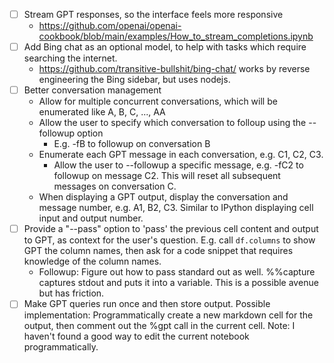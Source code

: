 - [ ] Stream GPT responses, so the interface feels more responsive
  - https://github.com/openai/openai-cookbook/blob/main/examples/How_to_stream_completions.ipynb
- [ ] Add Bing chat as an optional model, to help with tasks which require searching the internet.
  - https://github.com/transitive-bullshit/bing-chat/ works by reverse engineering the Bing sidebar, but uses nodejs.
- [ ] Better conversation management
  - Allow for multiple concurrent conversations, which will be enumerated like A, B, C, ..., AA
  - Allow the user to specify which conversation to folloup using the --followup option
     - E.g. -fB to followup on conversation B
  - Enumerate each GPT message in each conversation, e.g. C1, C2, C3.
     - Allow the user to --followup a specific message, e.g. -fC2 to followup on message C2. This will reset all subsequent messages on conversation C.
  - When displaying a GPT output, display the conversation and message number, e.g. A1, B2, C3. Similar to IPython displaying cell input and output number.
- [ ] Provide a "--pass" option to 'pass' the previous cell content and output to GPT, as context for the user's question. E.g. call `df.columns` to show GPT the column names, then ask for a code snippet that requires knowledge of the column names.
  - Followup: Figure out how to pass standard out as well. %%capture captures stdout and puts it into a variable. This is a possible avenue but has friction.
- [ ] Make GPT queries run once and then store output. Possible implementation: Programmatically create a new markdown cell for the output, then comment out the %gpt call in the current cell. Note: I haven't found a good way to edit the current notebook programmatically.